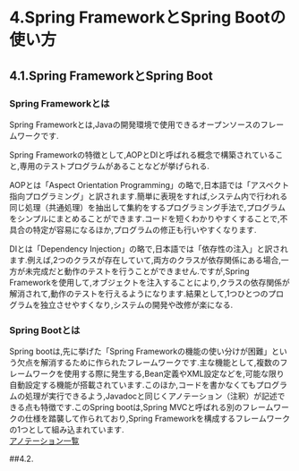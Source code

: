 # 4.Spring FrameworkとSpring Bootの使い方

## 4.1.Spring FrameworkとSpring Boot

### Spring Frameworkとは
Spring Frameworkとは,Javaの開発環境で使用できるオープンソースのフレームワークです.

Spring Frameworkの特徴として,AOPとDIと呼ばれる概念で構築されていること,専用のテストプログラムがあることなどが挙げられる.

AOPとは「Aspect Orientation Programming」の略で,日本語では「アスペクト指向プログラミング」と訳されます.簡単に表現をすれば,システム内で行われる同じ処理（共通処理）を抽出して集約をするプログラミング手法で,プログラムをシンプルにまとめることができます.コードを短くわかりやすくすることで,不具合の特定が容易になるほか,プログラムの修正も行いやすくなります.

DIとは「Dependency Injection」の略で,日本語では「依存性の注入」と訳されます.例えば,2つのクラスが存在していて,両方のクラスが依存関係にある場合,一方が未完成だと動作のテストを行うことができません.ですが,Spring Frameworkを使用して,オブジェクトを注入することにより,クラスの依存関係が解消されて,動作のテストを行えるようになります.結果として,1つひとつのプログラムを独立させやすくなり,システムの開発や改修が楽になる.

### Spring Bootとは
Spring bootは,先に挙げた「Spring Frameworkの機能の使い分けが困難」という欠点を解消するために作られたフレームワークです.主な機能として,複数のフレームワークを使用する際に発生する,Bean定義やXML設定などを,可能な限り自動設定する機能が搭載されています.このほか,コードを書かなくてもプログラムの処理が実行できるよう,Javadocと同じくアノテーション（注釈）が記述できる点も特徴です.このSpring bootは,Spring MVCと呼ばれる別のフレームワークの仕様を踏襲して作られており,Spring Frameworkを構成するフレームワークの1つとして組み込まれています.  
[アノテーション一覧](etc/Spring_Annotation_List.md)


##4.2.

